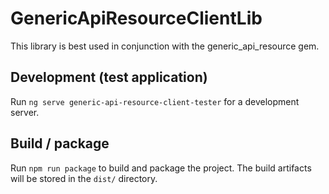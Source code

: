 # GenericApiResourceClientLib

This library is best used in conjunction with the generic_api_resource gem.


## Development (test application)

Run `ng serve generic-api-resource-client-tester` for a development server.

## Build / package

Run `npm run package` to build and package the project. The build artifacts will be stored in the `dist/` directory. 

